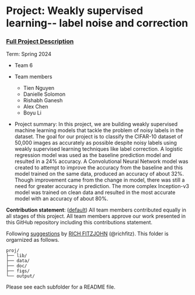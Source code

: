 # Project: Weakly supervised learning-- label noise and correction


### [Full Project Description](doc/project3_desc.md)

Term: Spring 2024

+ Team 6
+ Team members
	+ Tien Nguyen
	+ Danielle Solomon
	+ Rishabh Ganesh
	+ Alex Chen
	+ Boyu Li

+ Project summary: In this project, we are building weakly supervised machine learning models that tackle the problem of noisy labels in the dataset. The goal for our project is to classify the CIFAR-10 dataset of 50,000 images as accurately as possible despite noisy labels using weakly supervised learning techniques like label correction. A logistic regression model was used as the baseline prediction model and resulted in a 24% accuracy. A Convolutional Neural Network model was created to attempt to improve the accuracy from the baseline and this model trained on the same data, produced an accuracy of about 32%. Though improvement came from the change in model, there was still a need for greater accuracy in prediction. The more complex Inception-v3 model was trained on clean data and resulted in the most accurate model with an accuracy of about 80%. 
	
**Contribution statement**: ([default](doc/a_note_on_contributions.md)) All team members contributed equally in all stages of this project. All team members approve our work presented in this GitHub repository including this contributions statement. 

Following [suggestions](http://nicercode.github.io/blog/2013-04-05-projects/) by [RICH FITZJOHN](http://nicercode.github.io/about/#Team) (@richfitz). This folder is orgarnized as follows.

```
proj/
├── lib/
├── data/
├── doc/
├── figs/
└── output/
```

Please see each subfolder for a README file.
